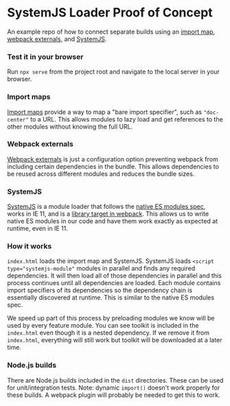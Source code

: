 # SystemJS Loader Proof of Concept
An example repo of how to connect separate builds using an [import map](https://github.com/WICG/import-maps), [webpack externals](https://webpack.js.org/configuration/externals/), and [SystemJS](https://github.com/systemjs/systemjs).

### Test it in your browser
Run `npx serve` from the project root and navigate to the local server in your browser.

### Import maps
[Import maps](https://github.com/WICG/import-maps) provide a way to map a "bare import specifier", such as `"doc-center"` to a URL. This allows modules to lazy load and get references to the other modules without knowing the full URL.

### Webpack externals
[Webpack externals](https://webpack.js.org/configuration/externals/) is just a configuration option preventing webpack from including certain dependencies in the bundle. This allows dependencies to be reused across different modules and reduces the bundle sizes.

### SystemJS
[SystemJS](https://github.com/systemjs/systemjs) is a module loader that follows the [native ES modules spec](https://developer.mozilla.org/en-US/docs/Web/JavaScript/Guide/Modules), works in IE 11, and is a [library target in webpack](https://webpack.js.org/configuration/output/#outputlibrarytarget). This allows us to write native ES modules in our code and have them work exactly as expected at runtime, even in IE 11.

### How it works
`index.html` loads the import map and SystemJS. SystemJS loads `<script type="systemjs-module"` modules in parallel and finds any required dependencies. It will then load all of those dependencies in parallel and this process continues until all dependencies are loaded. Each module contains import specifiers of its dependencies so the dependency chain is essentially discovered at runtime. This is similar to the native ES modules spec.

We speed up part of this process by preloading modules we know will be used by every feature module. You can see toolkit is included in the `index.html` even though it is a nested dependency. If we remove it from `index.html`, everything will still work but toolkit will be downloaded at a later time.

### Node.js builds
There are Node.js builds included in the `dist` directories. These can be used for unit/integration tests. Note: dynamic `import()` doesn't work properly for these builds. A webpack plugin will probably be needed to get this to work.